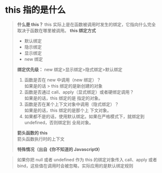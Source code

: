 # this 指的是什么

> **什么是 this？**
> this 实际上是在函数被调用时发生的绑定，它指向什么完全取决于函数在哪里被调用。
> **this 绑定方式**
>
> - 默认绑定
> - 隐示绑定
> - 显示绑定
> - new 绑定
>
> **绑定优先级：**
> new 绑定>显示绑定>隐式绑定>默认绑定
>
> 1. 函数是否在 new 中调用（new 绑定）？  
>    如果是的话 > this 绑定的是新创建的对象
> 2. 函数是否通过 call、apply（显式绑定）或者硬绑定调用？  
>    如果是的话，this 绑定的是 指定的对象。
> 3. 函数是否在某个上下文对象中调用（隐式绑定）？  
>    如果是的话，this 绑定的是那个上 下文对象。
> 4. 如果都不是的话，使用默认绑定。如果在严格模式下，就绑定到 undefined，否则绑定到 全局对象。
>
> **箭头函数的 this**  
> 箭头函数执行时的上下文
>
> **特殊情况（出自《你不知道的 Javascript》）**

> 如果你把 null 或者 undefined 作为 this 的绑定对象传入 call、apply 或者 bind，这些值在调用时会被忽略，实际应用的是默认绑定规则



